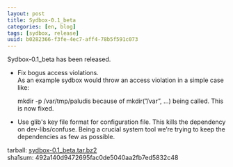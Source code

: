 ```yaml
---
layout: post
title: Sydbox-0.1_beta
categories: [en, blog]
tags: [sydbox, release]
uuid: b0282366-f3fe-4ec7-aff4-78b5f591c073
---
```


Sydbox-0.1\_beta has been released.  
- Fix bogus access violations.  
  As an example sydbox would throw an access violation in a simple case like:

    mkdir -p /var/tmp/paludis
  because of mkdir(”/var”, …) being called. This is now fixed.  
- Use glib's key file format for configuration file. This kills the dependency  
  on dev-libs/confuse. Being a crucial system tool we’re trying to keep the  
  dependencies as few as possible.

tarball: [sydbox-0.1\_beta.tar.bz2](http://alip.anapnea.net/sydbox/sydbox-0.1_beta.tar.bz2)  
sha1sum: 492a140d9472695fac0de5040aa2fb7ed5832c48
